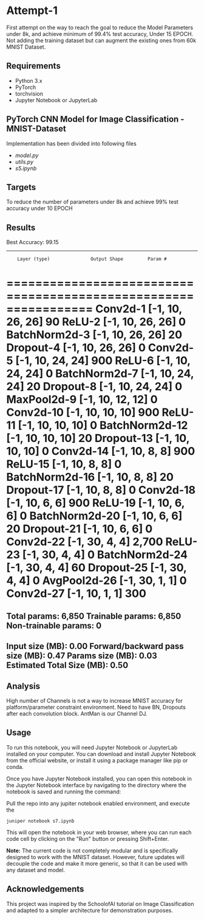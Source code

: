 # Attempt-1
First attempt on the way to reach the goal to reduce the Model Parameters under 8k, and achieve minimum of 99.4% test accuracy, Under 15 EPOCH. Not adding the training dataset but can augment the existing ones from 60k MNIST Dataset.

## Requirements
- Python 3.x
- PyTorch
- torchvision
- Jupyter Notebook or JupyterLab

## PyTorch CNN Model for Image Classification - MNIST-Dataset

Implementation has been divided into following files
- _model.py_
- _utils.py_
- _s5.ipynb_

## Targets
To reduce the number of parameters under 8k and achieve 99% test accuracy under 10 EPOCH

## Results
Best Accuracy: 99.15

----------------------------------------------------------------
        Layer (type)               Output Shape         Param #
================================================================
            Conv2d-1           [-1, 10, 26, 26]              90
              ReLU-2           [-1, 10, 26, 26]               0
       BatchNorm2d-3           [-1, 10, 26, 26]              20
           Dropout-4           [-1, 10, 26, 26]               0
            Conv2d-5           [-1, 10, 24, 24]             900
              ReLU-6           [-1, 10, 24, 24]               0
       BatchNorm2d-7           [-1, 10, 24, 24]              20
           Dropout-8           [-1, 10, 24, 24]               0
         MaxPool2d-9           [-1, 10, 12, 12]               0
           Conv2d-10           [-1, 10, 10, 10]             900
             ReLU-11           [-1, 10, 10, 10]               0
      BatchNorm2d-12           [-1, 10, 10, 10]              20
          Dropout-13           [-1, 10, 10, 10]               0
           Conv2d-14             [-1, 10, 8, 8]             900
             ReLU-15             [-1, 10, 8, 8]               0
      BatchNorm2d-16             [-1, 10, 8, 8]              20
          Dropout-17             [-1, 10, 8, 8]               0
           Conv2d-18             [-1, 10, 6, 6]             900
             ReLU-19             [-1, 10, 6, 6]               0
      BatchNorm2d-20             [-1, 10, 6, 6]              20
          Dropout-21             [-1, 10, 6, 6]               0
           Conv2d-22             [-1, 30, 4, 4]           2,700
             ReLU-23             [-1, 30, 4, 4]               0
      BatchNorm2d-24             [-1, 30, 4, 4]              60
          Dropout-25             [-1, 30, 4, 4]               0
        AvgPool2d-26             [-1, 30, 1, 1]               0
           Conv2d-27             [-1, 10, 1, 1]             300
================================================================
Total params: 6,850
Trainable params: 6,850
Non-trainable params: 0
----------------------------------------------------------------
Input size (MB): 0.00
Forward/backward pass size (MB): 0.47
Params size (MB): 0.03
Estimated Total Size (MB): 0.50
----------------------------------------------------------------

## Analysis
High number of Channels is not a way to increase MNIST accuracy for platform/parameter constraint environment.
Need to have BN, Dropouts after each convolution block.
AntMan is our Channel DJ.

## Usage

To run this notebook, you will need Jupyter Notebook or JupyterLab installed on your computer.
You can download and install Jupyter Notebook from the official website, or install it using a package manager like pip or conda.

Once you have Jupyter Notebook installed, you can open this notebook in the Jupyter Notebook interface by navigating to the directory where the notebook is saved and running the command:

Pull the repo into any jupiter notebook enabled environment, and execute the 
```
juniper notebook s7.ipynb
```

This will open the notebook in your web browser, where you can run each code cell by clicking on the "Run" button or pressing Shift+Enter.

**Note:** The current code is not completely modular and is specifically designed to work with the MNIST dataset. However, future updates will decouple the code and make it more generic, so that it can be used with any dataset and model.

## Acknowledgements
This project was inspired by the SchoolofAI tutorial on Image Classification and adapted to a simpler architecture for demonstration purposes.
